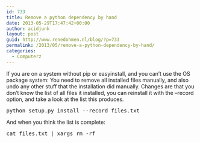 ```yaml
---
id: 733
title: Remove a python dependency by hand
date: 2013-05-29T17:47:42+00:00
author: acidjunk
layout: post
guid: http://www.renedohmen.nl/blog/?p=733
permalink: /2013/05/remove-a-python-dependency-by-hand/
categories:
  - Computerz
---
```

If you are on a system without pip or easyinstall, and you can&#8217;t use the OS package system: You need to remove all installed files manually, and also undo any other stuff that the installation did manually. Changes are that you don&#8217;t know the list of all files it installed, you can reinstall it with the &#8211;record option, and take a look at the list this produces.

<pre>python setup.py install --record files.txt</pre>

And when you think the list is complete: 

<pre>cat files.txt | xargs rm -rf</pre>